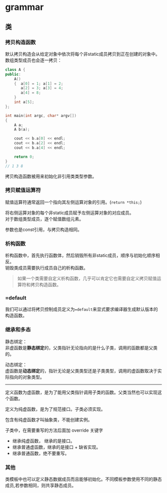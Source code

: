 # grammar

## 类

### 拷贝构造函数

默认拷贝构造会从给定对象中依次将每个非static成员拷贝到正在创建的对象中。  
数组类型成员也会逐一拷贝：
```cpp
class A {
public:
    A()
    {  a[0] = 1; a[1] = 2;
       a[2] = 3; a[3] = 4;
       a[4] = 8;
    }
    int a[5];
};

int main(int argc, char* argv[])
{
    A a;
    A b(a);

    cout << b.a[0] << endl;
    cout << b.a[2] << endl;
    cout << b.a[4] << endl;

    return 0;
}
// 1 3 8
```
拷贝构造函数被用来初始化非引用类类型参数。

### 拷贝赋值运算符

赋值运算符通常返回一个指向其左侧运算对象的引用。(`return *this;`)

将右侧运算对象的每个非static成员赋予左侧运算对象的对应成员。  
对于数组类型成员，逐个赋值数组元素。  

参数也是const引用，与拷贝构造相同。

### 析构函数

析构函数中，首先执行函数体，然后销毁所有非static成员，顺序与初始化顺序相反。  
销毁类成员需要执行成员自己的析构函数。

> 如果一个类需要自定义析构函数，几乎可以肯定它也需要自定义拷贝赋值运算符和拷贝构造函数。

### =default

我们可以通过将拷贝控制成员定义为`=default`来显式要求编译器生成默认版本的构造函数。

















### 继承和多态

静态绑定：  
非虚函数是**静态绑定**的，父类指针无论指向的是什么子类，调用的函数都是父类的。

动态绑定：  
虚函数是**动态绑定**的，指针无论是父类类型还是子类类型，调用的虚函数取决于实际指向的对象类型。

- - -

定义函数为虚函数，是为了能用父类指针调用子类的函数。父类当然也可以实现这个函数。

定义为纯虚函数，是为了规范接口。子类必须实现。

包含有纯虚函数才叫抽象类，不能创建实例。

子类中，在需要重写的方法后面加 override 关键字


* 继承纯虚函数，  继承的是接口。
* 继承普通虚函数，继承的是接口 + 缺省实现。
* 继承普通函数，绝不要重写。

### 其他

类模板中也可以定义静态数据成员而且能够初始化。不同模板参数使用不同的静态成员,若参数相同，则共享静态成员。


